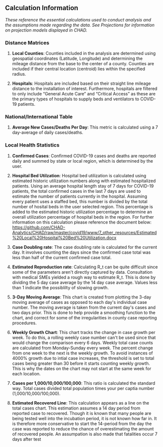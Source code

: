 ## Calculation Information

*These reference the essential calculations used to conduct analysis and
the assumptions made regarding the data. See Projections for information on projection models displayed in CHAD.*

### Distance Matrices

1.  **Local Counties**: Counties included in the analysis are determined
    using geospatial coordinates (Latitude, Longitude) and determining
    the mileage distance from the base to the center of a county.
    Counties are included if their central location (centroid) lies within the
    specified radius.

2.  **Hospitals**: Hospitals are included based on their straight line mileage distance to the
    installation of interest. Furthermore, hospitals are filtered to
    only include “General Acute Care” and “Critical Access” as these are the
    primary types of hospitals to supply beds and ventilators to
    COVID-19 patients.
    
### National/International Table

1.  **Average New Cases/Deaths Per Day**: This metric is calculated using a 7 day-average of daily cases/deaths.

### Local Health Statistics

1.  **Confirmed Cases**: Confirmed COVID-19 cases and deaths are
    reported daily and summed by state or local region, which is
    determined by the user.

2.  **Hospital Bed Utilzation**: Hospital bed utilization is calculated using estimated historic utilization numbers
    along with estimated hospitalized patients. Using an average hospital length stay of 7 days for COVID-19 patients, the total       confirmed cases in the last 7 days are used to estimate the number of patients currently in the hospital. Assuming every       patient uses a staffed bed, this number is divided by the total number of hosital beds in the user selected region. This percentage is added to the estimated historic utilization percentage to determine an overall utilization percentage of hospital beds in the region. For further information on this calculation please reference the document below:
    https://github.com/CHAD-Analytics/CHAD/raw/master/covid19/www/7_other_resources/Estimated%20Local%20Hospital%20Bed%20Utilization.docx

3.  **Case Doubling rate**: The case doubling rate is calculated for the current day. It involves counting the days since the confirmed case total was less than half of the current confirmed case total.

4. **Estimated Reproduction rate**: Calculating R_t can be quite difficult since some of the parameters aren't directly captured by data. Consultation with medical SMEs yielded a rough way to estimate R_t. This is done by dividing the 5 day case average by the 14 day case average. Values less than 1 indicate the possiblilty of slowing growth. 

5. **3-Day Moving Average**: This chart is created from plotting the 3-day moving average of cases as opposed to each day's individual case number. The moving average is taken from the current day's cases and two days prior. This is done to help provide a smoothing function to the chart, and correct for some of the irregularities in county case reporting procedures.

6. **Weekly Growth Chart**: This chart tracks the change in case growth per week. To do this, a rolling weekly case number can't be used since that would change the comparison every 6 days. Weekly total case counts are calculated from Monday-Sunday every week. The percent change from one week to the next is the weekly growth. To avoid instances of 4000% growth due to intial case increases, the threshold is set to total cases being greater than 30 before it starts counting weekly growth. This is why the dates on the chart may not start at the same week for each location. 

7. **Cases per 1,000/10,000/100,000**: This ratio is calculated the standard way. Total cases divided total population times your per captia number (1,000/10,000/100,000).

8. **Estimated Recovered Line**: This calculation appears as a line on the total cases chart. This estimation assumes a 14 day period from reported case to recovered. Though it is known that many people are being tested well into the incubation period, it is not known how far in. It is therefore more conservative to start the 14-period from the day the case was reported to reduce the chance of overestimating the amount of recovered people. An assumpation is also made that fatalities occur 7 days after test
